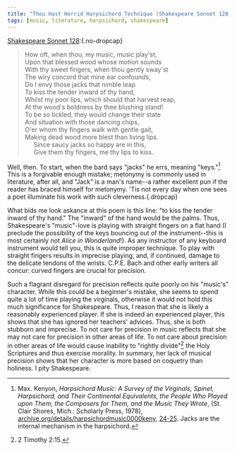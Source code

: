```yaml
---
title: "Thou Hast Horrid Harpsichord Technique (Shakespeare Sonnet 128)"
tags: [music, literature, harpsichord, shakespeare]
---
```

[Shakespeare Sonnet 128](http://www.shakespeare-online.com/sonnets/128.html):{.no-dropcap}

> How oft, when thou, my music, music play'st,\
> Upon that blessed wood whose motion sounds\
> With thy sweet fingers, when thou gently sway'st\
> The wiry concord that mine ear confounds,\
> Do I envy those jacks that nimble leap\
> To kiss the tender inward of thy hand,\
> Whilst my poor lips, which should that harvest reap,\
> At the wood's boldness by thee blushing stand!\
> To be so tickled, they would change their state\
> And situation with those dancing chips,\
> O'er whom thy fingers walk with gentle gait,\
> Making dead wood more blest than living lips.\
>      Since saucy jacks so happy are in this,\
>      Give them thy fingers, me thy lips to kiss. 

Well, then. To start, when the bard says "jacks" he errs, meaning "keys."[^1] This is a forgivable enough mistake; metonymy is commonly used in literature, after all, and "Jack" is a man's name--a rather excellent pun if the reader has braced himself for metonymy. 'Tis not every day when one sees a poet illuminate his work with such cleverness.{.dropcap}

What bids me look askance at this poem is this line: "to kiss the tender inward of thy hand." The "inward" of the hand would be the palms. Thus, Shakespeare's "music"-love is playing with straight fingers on a flat hand (I preclude the possibility of the keys bouncing out of the instrument--this is most certainly not _Alice in Wonderland_!). As any instructor of any keyboard instrument would tell you, this is quite improper technique. To play with straight fingers results in imprecise playing, and, if continued, damage to the delicate tendons of the wrists. C.P.E. Bach and other early writers all concur: curved fingers are crucial for precision.

Such a flagrant disregard for precision reflects quite poorly on his "music's" character. While this could be a beginner's mistake, she seems to spend quite a lot of time playing the virginals, otherwise it would not hold this much significance for Shakespeare. Thus, I reason that she is likely a reasonably experienced player. If she is indeed an experienced player, this shows that she has ignored her teachers' advices. Thus, she is both stubborn and imprecise. To not care for precision in music reflects that she may not care for precision in other areas of life. To not care about precision in other areas of life would cause inability to "rightly divide"[^2] the Holy Scriptures and thus exercise morality. In summary, her lack of musical precision shows that her character is more based on coquetry than holiness. I pity Shakespeare.

[^1]: Max. Kenyon, _Harpsichord Music: A Survey of the Virginals, Spinet, Harpsichord, and Their Continental Equivalents, the People Who Played upon Them, the Composers for Them, and the Music They Wrote_, (St. Clair Shores, Mich.: Scholarly Press, 1978), [archive.org/details/harpsichordmusic0000keny](https://archive.org/details/harpsichordmusic0000keny), [24-25](https://archive.org/details/harpsichordmusic0000keny/page/24/mode/2up). Jacks are the internal mechanism in the harpsichord.

[^2]: 2 Timothy 2:15.